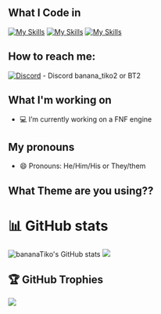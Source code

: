 ## What I Code in
[![My Skills](https://skillicons.dev/icons?i=haxe&theme=dark)](Haxe.org)
[![My Skills](https://skillicons.dev/icons?i=haxeflixel&theme=dark)](https://haxeflixel.com/)
[![My Skills](https://skillicons.dev/icons?i=lua&theme=dark)](https://www.lua.org/) 
  
## How to reach me:
  [![Discord](https://skillicons.dev/icons?i=discord&theme=dark)](https://discordapp.com/users/990121240062730250) - Discord banana_tiko2 or BT2

## What I'm working on   
- 💻 I’m currently working on a FNF engine
  
## My pronouns
- 😄 Pronouns: He/Him/His or They/them

## What Theme are you using??
<picture>
    <source media="(prefers-color-scheme: dark)" srcset="https://github.com/user-attachments/assets/6a8d94a8-4078-467c-9bd9-0b79998c6c68">
    <source media="(prefers-color-scheme: light)" srcset="https://github.com/user-attachments/assets/3610dbd6-f3de-4a55-8c0e-ed51d85e32a1">
</picture>

# 📊 GitHub stats
![bananaTiko's GitHub stats](https://github-readme-stats.vercel.app/api?username=bananaTiko&show_icons=true&theme=dark)
![](https://github-readme-stats.vercel.app/api/top-langs/?username=bananaTiko&layout=compact&show_icons=true&theme=dark)

## 🏆 GitHub Trophies
![](https://github-profile-trophy.vercel.app/?username=bananaTiko&theme=discord&no-frame=false&no-bg=false&margin-w=4)
